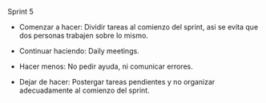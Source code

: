 Sprint 5
- Comenzar a hacer: Dividir tareas al comienzo del sprint, asi se evita que dos personas trabajen sobre lo mismo.

- Continuar haciendo: Daily meetings.

- Hacer menos: No pedir ayuda, ni comunicar errores.

- Dejar de hacer: Postergar tareas pendientes y no organizar adecuadamente al comienzo del sprint.
